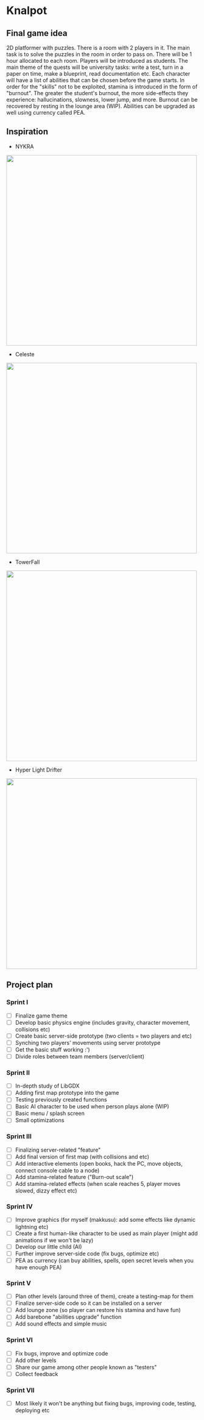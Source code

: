 # Knalpot

## Final game idea
2D platformer with puzzles. There is a room with 2 players in it. The main task is to solve the puzzles in the room in order to pass on. There will be 1 hour allocated to each room. 
Players will be introduced as students. The main theme of the quests will be university tasks: write a test, turn in a paper on time, make a blueprint, read documentation etc. 
Each character will have a list of abilities that can be chosen before the game starts. In order for the "skills" not to be exploited, stamina is introduced in the form of "burnout". The greater the student's burnout, the more side-effects they experience: hallucinations, slowness, lower jump, and more. Burnout can be recovered by resting in the lounge area (WIP). Abilities can be upgraded as well using currency called PEA.

## Inspiration
* NYKRA
<img src="https://www.indiemag.fr/sites/default/files/jeux/n/nykra/galerie/galerie-nykra_0.jpg" width="500px">

* Celeste
<img src="https://images.pushsquare.com/screenshots/87464/large.jpg" width="500px">

* TowerFall
<img src="https://steamcdn-a.akamaihd.net/steam/apps/337840/ss_fff4286e94a506a1584e998dcae2c5eea433760b.1920x1080.jpg?t=1447365886" width="500px">

* Hyper Light Drifter
<img src="https://cdn.akamai.steamstatic.com/steam/apps/257850/ss_37ad0b207c867078e87cf8a185fe3c66b0bdd490.1920x1080.jpg?t=1649868127" width="500px">

## Project plan
### Sprint I
* [ ] Finalize game theme
* [ ] Develop basic physics engine (includes gravity, character movement, collisions etc)
* [ ] Create basic server-side prototype (two clients = two players and etc)
* [ ] Synching two players' movements using server prototype
* [ ] Get the basic stuff working :')
* [ ] Divide roles between team members (server/client)

### Sprint II
* [ ] In-depth study of LibGDX
* [ ] Adding first map prototype into the game
* [ ] Testing previously created functions
* [ ] Basic AI character to be used when person plays alone (WIP)
* [ ] Basic menu / splash screen
* [ ] Small optimizations

### Sprint III
* [ ] Finalizing server-related "feature"
* [ ] Add final version of first map (with collisions and etc)
* [ ] Add interactive elements (open books, hack the PC, move objects, connect console cable to a node)
* [ ] Add stamina-related feature ("Burn-out scale")
* [ ] Add stamina-related effects (when scale reaches 5, player moves slowed, dizzy effect etc)

### Sprint IV
* [ ] Improve graphics (for myself (makkusu): add some effects like dynamic lightning etc)
* [ ] Create a first human-like character to be used as main player (might add animations if we won't be lazy)
* [ ] Develop our little child (AI)
* [ ] Further improve server-side code (fix bugs, optimize etc)
* [ ] PEA as currency (can buy abilities, spells, open secret levels when you have enough PEA)

### Sprint V
* [ ] Plan other levels (around three of them), create a testing-map for them
* [ ] Finalize server-side code so it can be installed on a server
* [ ] Add lounge zone (so player can restore his stamina and have fun)
* [ ] Add barebone "abilities upgrade" function
* [ ] Add sound effects and simple music

### Sprint VI
* [ ] Fix bugs, improve and optimize code
* [ ] Add other levels
* [ ] Share our game among other people known as "testers"
* [ ] Collect feedback

### Sprint VII
* [ ] Most likely it won't be anything but fixing bugs, improving code, testing, deploying etc
